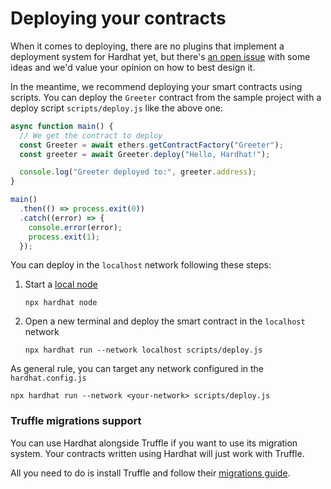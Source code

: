 # Deploying your contracts

When it comes to deploying, there are no plugins that implement a deployment system for Hardhat yet, but there's [an open issue](https://github.com/nomiclabs/hardhat/issues/381) with some ideas and we'd value your opinion on how to best design it.

In the meantime, we recommend deploying your smart contracts using scripts. You can deploy the `Greeter` contract from the sample project with a deploy script `scripts/deploy.js` like the above one:

```js
async function main() {
  // We get the contract to deploy
  const Greeter = await ethers.getContractFactory("Greeter");
  const greeter = await Greeter.deploy("Hello, Hardhat!");

  console.log("Greeter deployed to:", greeter.address);
}

main()
  .then(() => process.exit(0))
  .catch((error) => {
    console.error(error);
    process.exit(1);
  });
```

You can deploy in the `localhost` network following these steps:

1. Start a [local node](../getting-started/#connecting-a-wallet-or-dapp-to-hardhat-network)

   `npx hardhat node`

2. Open a new terminal and deploy the smart contract in the `localhost` network

   `npx hardhat run --network localhost scripts/deploy.js`

As general rule, you can target any network configured in the `hardhat.config.js`

`npx hardhat run --network <your-network> scripts/deploy.js`

### Truffle migrations support

You can use Hardhat alongside Truffle if you want to use its migration system. Your contracts written using Hardhat will just work with Truffle.

All you need to do is install Truffle and follow their [migrations guide](https://www.trufflesuite.com/docs/truffle/getting-started/running-migrations).
